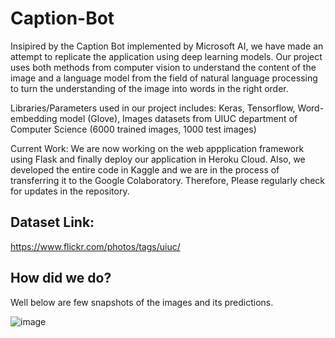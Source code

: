 # Caption-Bot
Insipired by the Caption Bot implemented by Microsoft AI, we have made an attempt to replicate the application using deep learning models. Our project uses both methods from computer vision to understand the content of the image and a language model from the field of natural language processing to turn the understanding of the image into words in the right order.

Libraries/Parameters used in our project includes: Keras, Tensorflow, Word-embedding model (Glove), Images datasets from UIUC department of Computer Science (6000 trained images, 1000 test images)

Current Work: We are now working on the web appplication framework using Flask and finally deploy our application in Heroku Cloud. Also, we developed the entire code in Kaggle and we are in the process of transferring it to the Google Colaboratory. Therefore, Please regularly check for updates in the repository.

## Dataset Link:
https://www.flickr.com/photos/tags/uiuc/

## How did we do?
Well below are few snapshots of the images and its predictions.

![image](https://user-images.githubusercontent.com/68136798/95113932-cb7c8400-0708-11eb-8d73-c6a2f2b22417.png)


